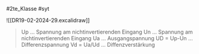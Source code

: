 #2te_Klasse #syt

![[DR19-02-2024-29.excalidraw]]
> Up ... Spannung am nichtinvertierenden Eingang 
> Un ... Spannung am nichtinvertierenden Eingang
> Ua ... Ausgangspannung
> UD = Up-Un ... Differenzspannung
> Vd = Ua/Ud ... Diffenzverstärkung

